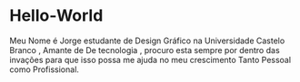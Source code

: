 # Hello-World
Meu Nome é Jorge estudante de Design Gráfico na Universidade Castelo Branco , Amante de De tecnologia , procuro esta sempre por dentro das invações para que isso possa me ajuda no meu crescimento Tanto Pessoal como Profissional.
